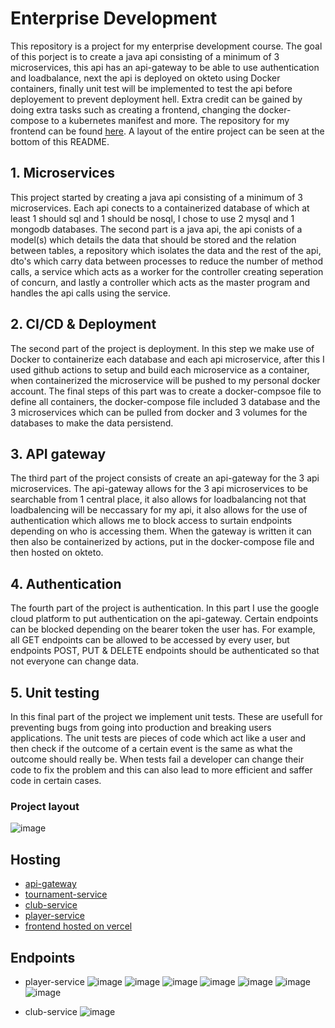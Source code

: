 # Enterprise Development

This repository is a project for my enterprise development course. The goal of this porject is to create a java api consisting of a minimum of 3 microservices, this api has an api-gateway to be able to use authentication and loadbalance, next the api is deployed on okteto using Docker containers, finally unit test will be implemented to test the api before deployement to prevent deployment hell. Extra credit can be gained by doing extra tasks such as creating a frontend, changing the docker-compose to a kubernetes manifest and more. The repository for my frontend can be found [here](https://github.com/sebastian-vangrieken/enterprise_dev_frontend). A layout of the entire project can be seen at the bottom of this README.

## 1. Microservices

This project started by creating a java api consisting of a minimum of 3 microservices. Each api conects to a containerized database of which at least 1 should sql and 1 should be nosql, I chose to use 2 mysql and 1 mongodb databases. The second part is a java api, the api conists of a model(s) which details the data that should be stored and the relation between tables, a repository which isolates the data and the rest of the api, dto's which carry data between processes to reduce the number of method calls, a service which acts as a worker for the controller creating seperation of concurn, and lastly a controller which acts as the master program and handles the api calls using the service.

## 2. CI/CD & Deployment

The second part of the project is deployment. In this step we make use of Docker to containerize each database and each api microservice, after this I used github actions to setup and build each microservice as a container, when containerized the microservice will be pushed to my personal docker account. The final steps of this part was to create a docker-compsoe file to define all containers, the docker-compose file included 3 database and the 3 microservices which can be pulled from docker and 3 volumes for the databases to make the data persistend.

## 3. API gateway

The third part of the project consists of create an api-gateway for the 3 api microservices. The api-gateway allows for the 3 api microservices to be searchable from 1 central place, it also allows for loadbalancing not that loadbalencing will be neccassary for my api, it also allows for the use of authentication which allows me to block access to surtain endpoints depending on who is accessing them. When the gateway is written it can then also be containerized by actions, put in the docker-compose file and then hosted on okteto.

## 4. Authentication

The fourth part of the project is authentication. In this part I use the google cloud platform to put authentication on the api-gateway. Certain endpoints can be blocked depending on the bearer token the user has. For example, all GET endpoints can be allowed to be accessed by every user, but endpoints POST, PUT & DELETE endpoints should be authenticated so that not everyone can change data.

## 5. Unit testing

In this final part of the project we implement unit tests. These are usefull for preventing bugs from going into production and breaking users applications. The unit tests are pieces of code which act like a user and then check if the outcome of a certain event is the same as what the outcome should really be. When tests fail a developer can change their code to fix the problem and this can also lead to more efficient and saffer code in certain cases.

### Project layout
![image](https://github.com/sebastian-vangrieken/enterprise_dev/assets/91123328/57309763-0d1e-41ce-b3a6-ea34ebeee3f7)

## Hosting
* [api-gateway](https://api-gateway-sebastian-vangrieken.cloud.okteto.net/)
* [tournament-service](https://tournament-service-sebastian-vangrieken.cloud.okteto.net/)
* [club-service](https://club-service-sebastian-vangrieken.cloud.okteto.net/)
* [player-service](https://player-service-sebastian-vangrieken.cloud.okteto.net/)
* [frontend hosted on vercel](https://enterprise-dev-frontend.vercel.app/)

## Endpoints
* player-service
![image](https://github.com/sebastian-vangrieken/enterprise_dev/assets/91123328/712a21af-3ea9-4cb0-83b8-d2da74a34b16)
![image](https://github.com/sebastian-vangrieken/enterprise_dev/assets/91123328/15c4e335-2d81-4978-9c5d-4dfa5f98cbf7)
![image](https://github.com/sebastian-vangrieken/enterprise_dev/assets/91123328/cba2948a-6d16-40e4-808b-9cc3ede9f72f)
![image](https://github.com/sebastian-vangrieken/enterprise_dev/assets/91123328/eaa2e6f0-212b-4c78-9697-e2ab2d80eb68)
![image](https://github.com/sebastian-vangrieken/enterprise_dev/assets/91123328/47ffcdc9-a52f-4c9b-a6fc-1752b489c15d)
![image](https://github.com/sebastian-vangrieken/enterprise_dev/assets/91123328/1b75b92a-9364-4ccb-a584-d89030557516)
![image](https://github.com/sebastian-vangrieken/enterprise_dev/assets/91123328/bc2ef15c-45c5-48da-8657-275eb04589f7)

* club-service
![image](https://github.com/sebastian-vangrieken/enterprise_dev/assets/91123328/a6d51774-2239-4cf7-8fe1-a477428fff0f)
